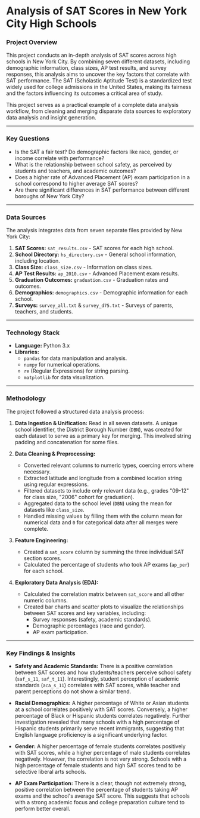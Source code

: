 # Analysis of SAT Scores in New York City High Schools

### Project Overview
 
This project conducts an in-depth analysis of SAT scores across high schools in New York City. By combining seven different datasets, including demographic information, class sizes, AP test results, and survey responses, this analysis aims to uncover the key factors that correlate with SAT performance. The SAT (Scholastic Aptitude Test) is a standardized test widely used for college admissions in the United States, making its fairness and the factors influencing its outcomes a critical area of study.

This project serves as a practical example of a complete data analysis workflow, from cleaning and merging disparate data sources to exploratory data analysis and insight generation.

---

### Key Questions

* Is the SAT a fair test? Do demographic factors like race, gender, or income correlate with performance?
* What is the relationship between school safety, as perceived by students and teachers, and academic outcomes?
* Does a higher rate of Advanced Placement (AP) exam participation in a school correspond to higher average SAT scores?
* Are there significant differences in SAT performance between different boroughs of New York City?

---

### Data Sources

The analysis integrates data from seven separate files provided by New York City:

1.  **SAT Scores:** `sat_results.csv` - SAT scores for each high school.
2.  **School Directory:** `hs_directory.csv` - General school information, including location.
3.  **Class Size:** `class_size.csv` - Information on class sizes.
4.  **AP Test Results:** `ap_2010.csv` - Advanced Placement exam results.
5.  **Graduation Outcomes:** `graduation.csv` - Graduation rates and outcomes.
6.  **Demographics:** `demographics.csv` - Demographic information for each school.
7.  **Surveys:** `survey_all.txt` & `survey_d75.txt` - Surveys of parents, teachers, and students.

---

### Technology Stack

* **Language:** Python 3.x
* **Libraries:**
    * `pandas` for data manipulation and analysis.
    * `numpy` for numerical operations.
    * `re` (Regular Expressions) for string parsing.
    * `matplotlib` for data visualization.

---

### Methodology

The project followed a structured data analysis process:

1.  **Data Ingestion & Unification:** Read in all seven datasets. A unique school identifier, the District Borough Number (`DBN`), was created for each dataset to serve as a primary key for merging. This involved string padding and concatenation for some files.

2.  **Data Cleaning & Preprocessing:**
    * Converted relevant columns to numeric types, coercing errors where necessary.
    * Extracted latitude and longitude from a combined location string using regular expressions.
    * Filtered datasets to include only relevant data (e.g., grades "09-12" for class size, "2006" cohort for graduation).
    * Aggregated data to the school level (`DBN`) using the mean for datasets like `class_size`.
    * Handled missing values by filling them with the column mean for numerical data and `0` for categorical data after all merges were complete.

3.  **Feature Engineering:**
    * Created a `sat_score` column by summing the three individual SAT section scores.
    * Calculated the percentage of students who took AP exams (`ap_per`) for each school.

4.  **Exploratory Data Analysis (EDA):**
    * Calculated the correlation matrix between `sat_score` and all other numeric columns.
    * Created bar charts and scatter plots to visualize the relationships between SAT scores and key variables, including:
        * Survey responses (safety, academic standards).
        * Demographic percentages (race and gender).
        * AP exam participation.

---

### Key Findings & Insights

* **Safety and Academic Standards:** There is a positive correlation between SAT scores and how students/teachers perceive school safety (`saf_s_11`, `saf_t_11`). Interestingly, student perception of academic standards (`aca_s_11`) correlates with SAT scores, while teacher and parent perceptions do not show a similar trend.

* **Racial Demographics:** A higher percentage of White or Asian students at a school correlates positively with SAT scores. Conversely, a higher percentage of Black or Hispanic students correlates negatively. Further investigation revealed that many schools with a high percentage of Hispanic students primarily serve recent immigrants, suggesting that English language proficiency is a significant underlying factor.

* **Gender:** A higher percentage of female students correlates positively with SAT scores, while a higher percentage of male students correlates negatively. However, the correlation is not very strong. Schools with a high percentage of female students and high SAT scores tend to be selective liberal arts schools.

* **AP Exam Participation:** There is a clear, though not extremely strong, positive correlation between the percentage of students taking AP exams and the school's average SAT score. This suggests that schools with a strong academic focus and college preparation culture tend to perform better overall.
